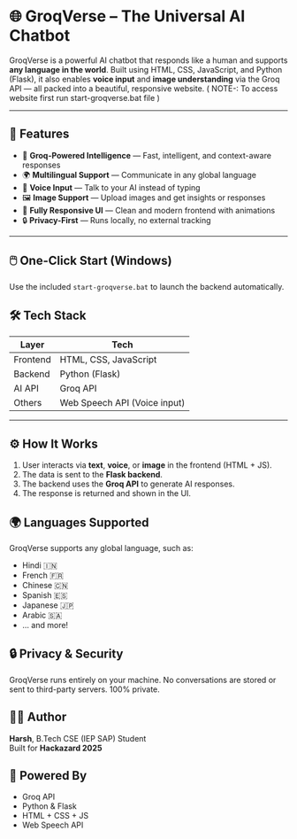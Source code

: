 # 🌐 GroqVerse – The Universal AI Chatbot



GroqVerse is a powerful AI chatbot that responds like a human and supports **any language in the world**. Built using HTML, CSS, JavaScript, and Python (Flask), it also enables **voice input** and **image understanding** via the Groq API — all packed into a beautiful, responsive website. ( NOTE-: To access website first run start-groqverse.bat file )

---

## 🚀 Features

- 🧠 **Groq-Powered Intelligence** — Fast, intelligent, and context-aware responses
- 🌍 **Multilingual Support** — Communicate in any global language
- 🎤 **Voice Input** — Talk to your AI instead of typing
- 🖼️ **Image Support** — Upload images and get insights or responses
- 🧩 **Fully Responsive UI** — Clean and modern frontend with animations
- 🔒 **Privacy-First** — Runs locally, no external tracking

---

## 🖱️ One-Click Start (Windows)

Use the included `start-groqverse.bat` to launch the backend automatically.


## 🛠️ Tech Stack

| Layer     | Tech                          |
|-----------|-------------------------------|
| Frontend  | HTML, CSS, JavaScript         |
| Backend   | Python (Flask)                |
| AI API    | Groq API                      |
| Others    | Web Speech API (Voice input)  |

---

## ⚙️ How It Works

1. User interacts via **text**, **voice**, or **image** in the frontend (HTML + JS).
2. The data is sent to the **Flask backend**.
3. The backend uses the **Groq API** to generate AI responses.
4. The response is returned and shown in the UI.


## 🌍 Languages Supported

GroqVerse supports any global language, such as:

- Hindi 🇮🇳
- French 🇫🇷
- Chinese 🇨🇳
- Spanish 🇪🇸
- Japanese 🇯🇵
- Arabic 🇸🇦
- ... and more!

## 🔒 Privacy & Security

GroqVerse runs entirely on your machine. No conversations are stored or sent to third-party servers. 100% private.

## 👨‍💻 Author

**Harsh**, B.Tech CSE (IEP SAP) Student  
Built for **Hackazard 2025**

## 🤖 Powered By

- Groq API
- Python & Flask
- HTML + CSS + JS
- Web Speech API

